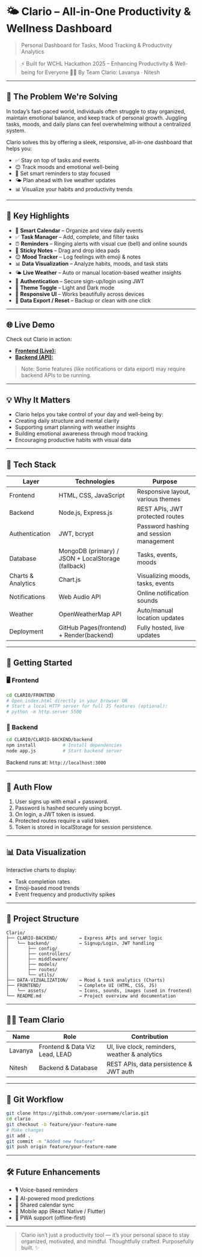 # 🌤️ Clario – All-in-One Productivity & Wellness Dashboard
> Personal Dashboard for Tasks, Mood Tracking & Productivity Analytics

> ⚡️ Built for WCHL Hackathon 2025 – Enhancing Productivity & Well-being for Everyone 
> 👩‍💻 By Team Clario: Lavanya · Nitesh

---

## 🧠 The Problem We're Solving
In today’s fast-paced world, individuals often struggle to stay organized, maintain emotional balance, and keep track of personal growth. Juggling tasks, moods, and daily plans can feel overwhelming without a centralized system.

Clario solves this by offering a sleek, responsive, all-in-one dashboard that helps you:
- ✅ Stay on top of tasks and events
- 😊 Track moods and emotional well-being
- 🔔 Set smart reminders to stay focused
- 🌤️ Plan ahead with live weather updates
- 📊 Visualize your habits and productivity trends

---

## 🌟 Key Highlights

- 📅 **Smart Calendar** – Organize and view daily events  
- ✅ **Task Manager** – Add, complete, and filter tasks  
- ⏰ **Reminders** – Ringing alerts with visual cue (bell) and online sounds  
- 📝 **Sticky Notes** – Drag and drop idea pads  
- 😊 **Mood Tracker** – Log feelings with emoji & notes  
- 📊 **Data Visualization** – Analyze habits, moods, and task stats  
- 🌤️ **Live Weather** – Auto or manual location-based weather insights  
- 🔐 **Authentication** – Secure sign-up/login using JWT  
- 🎨 **Theme Toggle** – Light and Dark mode  
- 📱 **Responsive UI** – Works beautifully across devices  
- 💾 **Data Export / Reset** – Backup or clean with one click  

---

## 🌐 Live Demo

Check out Clario in action:

- [**Frontend (Live):**](https://your-frontend-link)  
- [**Backend (API):**](https://your-backend-link)  

> Note: Some features (like notifications or data export) may require backend APIs to be running.

---

## 💡 Why It Matters

- Clario helps you take control of your day and well-being by:
- Creating daily structure and mental clarity
- Supporting smart planning with weather insights
- Building emotional awareness through mood tracking
- Encouraging productive habits with visual data  

---

## 🧰 Tech Stack

| Layer              | Technologies                                       | Purpose                                 |
|--------------------|----------------------------------------------------|-----------------------------------------|
| Frontend           | HTML, CSS, JavaScript                              | Responsive layout, various themes       |
| Backend            | Node.js, Express.js                                | REST APIs, JWT protected routes         |
| Authentication     | JWT, bcrypt                                        | Password hashing and session management |
| Database           | MongoDB (primary) / JSON + LocalStorage (fallback) | Tasks, events, moods                    |
| Charts & Analytics | Chart.js                                           | Visualizing moods, tasks, events        |
| Notifications      | Web Audio API                                      | Online notification sounds              |
| Weather            | OpenWeatherMap API                                 | Auto/manual location updates            |
| Deployment         | GitHub Pages(frontend) + Render(backend)           | Fully hosted, live updates              |

---

## 🚀 Getting Started

### 🖥️ Frontend
```bash
cd CLARIO/FRONTEND
# Open index.html directly in your browser OR
# Start a local HTTP server for full JS features (optional):
# python -m http.server 5500
```

### 🔧 Backend
```bash
cd CLARIO/CLARIO-BACKEND/backend
npm install          # Install dependencies
node app.js          # Start backend server
```

Backend runs at: `http://localhost:3000`

---

## 🔐 Auth Flow

1. User signs up with email + password.
2. Password is hashed securely using bcrypt.
3. On login, a JWT token is issued.
4. Protected routes require a valid token.
5. Token is stored in localStorage for session persistence.  

---

## 📊 Data Visualization

Interactive charts to display:

- Task completion rates  
- Emoji-based mood trends  
- Event frequency and productivity spikes  

---

## 📁 Project Structure

```
Clario/  
├── CLARIO-BACKEND/        → Express APIs and server logic
│   └── backend/           → Signup/Login, JWT handling
│       ├── config/
│       ├── controllers/
│       ├── middleware/
│       ├── models/
│       ├── routes/
│       └── utils/
├── DATA-VIZUALIZATION/    → Mood & task analytics (Charts)
├── FRONTEND/              → Complete UI (HTML, CSS, JS)
│   └── assets/            → Icons, sounds, images (used in frontend)  
└── README.md              → Project overview and documentation

```

---

## 🧑‍💻 Team Clario

| Name    | Role                           | Contribution                                   |
|---------|--------------------------------|------------------------------------------------|
| Lavanya | Frontend & Data Viz Lead, LEAD | UI, live clock, reminders, weather & analytics |
| Nitesh  | Backend & Database             | REST APIs, data persistence & JWT auth         |

---

## 🌱 Git Workflow

```bash
git clone https://github.com/your-username/clario.git  
cd clario  
git checkout -b feature/your-feature-name  
# Make changes  
git add .  
git commit -m "Added new feature"  
git push origin feature/your-feature-name
```

---

## 🛠️ Future Enhancements

- 🎙️ Voice-based reminders  
- 🧠 AI-powered mood predictions 
- 👥 Shared calendar sync
- 📲 Mobile app (React Native / Flutter)
- 🧭 PWA support (offline-first)

---

> Clario isn’t just a productivity tool — it’s your personal space to stay organized, motivated, and mindful.
> Thoughtfully crafted. Purposefully built. ✨
